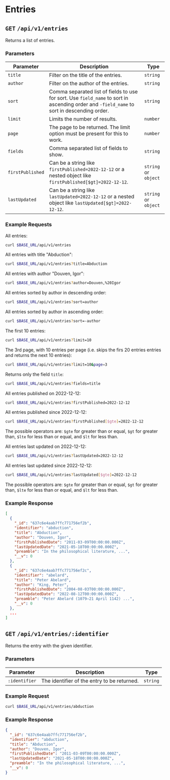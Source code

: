 # Entries

## `GET` `/api/v1/entries`

Returns a list of entries.

### Parameters

| Parameter | Description                         | Type     |
| ---       | ---                                 | ---      |
| `title`   | Filter on the title of the entries. | `string` |
| `author`  | Filter on the author of the entries. | `string` |
| `sort`    | Comma separated list of fields to use for sort. Use `field_name` to sort in ascending order and `-field_name` to sort in descending order.  | `string` |
| `limit`   | Limits the number of results. | `number` |
| `page`    | The page to be returned. The limit option must be present for this to work. | `number` |
| `fields`  | Comma separated list of fields to show. | `string` |
| `firstPublished` | Can be a string like `firstPublished=2022-12-12` or a nested object like `firstPublished[$gt]=2022-12-12`. | `string` or `object` |
| `lastUpdated` | Can be a string like `lastUpdated=2022-12-12` or a nested object like `lastUpdated[$gt]=2022-12-12`. | `string` or `object` |

### Example Requests

All entries:

```bash
curl $BASE_URL/api/v1/entries
```

All entries with title "Abduction":

```bash
curl $BASE_URL/api/v1/entries?title=Abduction
```

All entries with author "Douven, Igor":

```bash
curl $BASE_URL/api/v1/entries?author=Douven,%20Igor
```

All entries sorted by author in descending order:

```bash
curl $BASE_URL/api/v1/entries?sort=author
```

All entries sorted by author in ascending order:

```bash
curl $BASE_URL/api/v1/entries?sort=-author
```

The first 10 entries:

```bash
curl $BASE_URL/api/v1/entries?limit=10
```

The 3rd page, with 10 entries per page (i.e. skips the firs 20 entries entries
and returns the next 10 entries):

```bash
curl $BASE_URL/api/v1/entries?limit=10&page=3
```

Returns only the field `title`:

```bash
curl $BASE_URL/api/v1/entries?fields=title
```

All entries published on 2022-12-12:

```bash
curl $BASE_URL/api/v1/entries?firstPublished=2022-12-12
```

All entries published since 2022-12-12:

```bash
curl $BASE_URL/api/v1/entries?firstPublished[$gte]=2022-12-12
```

The possible operators are: `$gte` for greater than or equal, `$gt` for greater
than, `$lte` for less than or equal, and `$lt` for less than.

All entries last updated on 2022-12-12:

```bash
curl $BASE_URL/api/v1/entries?lastUpdated=2022-12-12
```

All entries last updated since 2022-12-12:

```bash
curl $BASE_URL/api/v1/entries?lastUpdated[$gte]=2022-12-12
```

The possible operators are: `$gte` for greater than or equal, `$gt` for greater
than, `$lte` for less than or equal, and `$lt` for less than.

### Example Response

```json
[
  {
    "_id": "637c6e4aab7ffc771756ef2b",
    "identifier": "abduction",
    "title": "Abduction",
    "author": "Douven, Igor",
    "firstPublishedDate": "2011-03-09T00:00:00.000Z",
    "lastUpdatedDate": "2021-05-18T00:00:00.000Z",
    "preamble": "In the philosophical literature, ...",
    "__v": 0
  },
  {
    "_id": "637c6e4aab7ffc771756ef2c",
    "identifier": "abelard",
    "title": "Peter Abelard",
    "author": "King, Peter",
    "firstPublishedDate": "2004-08-03T00:00:00.000Z",
    "lastUpdatedDate": "2022-08-12T00:00:00.000Z",
    "preamble": "Peter Abelard (1079–21 April 1142) ...",
    "__v": 0
  }, 
  ...
]
```

## `GET` `/api/v1/entries/:identifier`

Returns the entry with the given identifier.

### Parameters

| Parameter     | Description                                 | Type     |
| ---           | ---                                         | ---      |
| `:identifier` | The identifier of the entry to be returned. | `string` |

### Example Request

```bash
curl $BASE_URL/api/v1/entries/abduction
```

### Example Response

```json
{
  "_id": "637c6e4aab7ffc771756ef2b",
  "identifier": "abduction",
  "title": "Abduction",
  "author": "Douven, Igor",
  "firstPublishedDate": "2011-03-09T00:00:00.000Z",
  "lastUpdatedDate": "2021-05-18T00:00:00.000Z",
  "preamble": "In the philosophical literature, ...",
  "__v": 0
}
```
